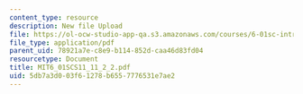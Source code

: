 ```yaml
---
content_type: resource
description: New file Upload
file: https://ol-ocw-studio-app-qa.s3.amazonaws.com/courses/6-01sc-introduction-to-electrical-engineering-and-computer-science-i-spring-2011/5db7a3d003f61278b6557776531e7ae2_MIT6_01SCS11_11_2_2.pdf
file_type: application/pdf
parent_uid: 78921a7e-c8e9-b114-852d-caa46d83fd04
resourcetype: Document
title: MIT6_01SCS11_11_2_2.pdf
uid: 5db7a3d0-03f6-1278-b655-7776531e7ae2
---
```


